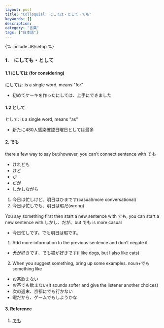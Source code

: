 ```yaml
---
layout: post
title: "Colloquial: にしては・として・でも"
keywords: []
description: 
category: "言葉"
tags: ["日本語"]
---
```

{% include JB/setup %}

### 1.　にしても・として

#### 1.1 にしては (for considering)
にしては: is a single word, means "for"
- 初めてケーキを作ったにしては、上手にできました

#### 1.2 として
として: is a single word, means "as"
- 新たに480人感染確認日曜日としては最多


#### 2. でも
there a few way to say but/however, you can't connect sentence with でも
- けれども
- けど
- が
- だが
- しかしながら

1. 今日は忙しけど、明日はひまです(casual/more conversational)
2. 今日は忙しでも、明日は暇だ(wrong)

You say something first then start a new sentence with でも, you can start a new sentence with
しかし、だが、but でも is more casual
- 今日忙しです。でも明日は暇です。

1. Add more information to the previous sentence and don't negate it
- 犬が好きです、でも猫が好きです(I like dogs, but I also like cats)

2. When you suggest something, bring up some examples. noun+でも something like
- お茶飲まない
- お茶でも飲まない(It sounds softer and give the listener another choices)
- 次の週末、京都にでも行かない
- 暇だから、ゲームでもしようかな



#### 3. Reference
1. [でも](http://maggiesensei.com/2020/01/22/how-to-use-%e3%81%a7%e3%82%82-demo/)









